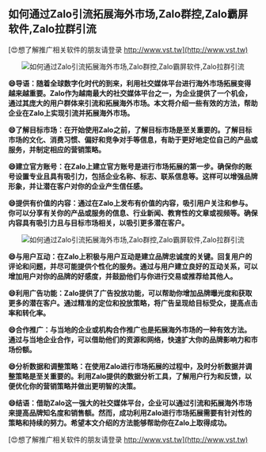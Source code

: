 ## **如何通过Zalo引流拓展海外市场,Zalo群控,Zalo霸屏软件,Zalo拉群引流**

[😍想了解推广相关软件的朋友请登录 http://www.vst.tw](http://www.vst.tw)

 <center><img src="https://vst.tw/MP4/tuiguang/png/4.png" alt="如何通过Zalo引流拓展海外市场,Zalo群控,Zalo霸屏软件,Zalo拉群引流"></center>

**😄导语：随着全球数字化时代的到来，利用社交媒体平台进行海外市场拓展变得越来越重要。Zalo作为越南最大的社交媒体平台之一，为企业提供了一个机会，通过其庞大的用户群体来引流和拓展海外市场。本文将介绍一些有效的方法，帮助企业在Zalo上实现引流并拓展海外市场。**

**😄了解目标市场：在开始使用Zalo之前，了解目标市场是至关重要的。了解目标市场的文化、消费习惯、偏好和竞争对手等信息，有助于更好地定位自己的产品或服务，并制定相应的营销策略。**

**😄建立官方账号：在Zalo上建立官方账号是进行市场拓展的第一步。确保你的账号设置专业且具有吸引力，包括企业名称、标志、联系信息等。这样可以增强品牌形象，并让潜在客户对你的企业产生信任感。**

**😄提供有价值的内容：通过在Zalo上发布有价值的内容，吸引用户关注和参与。你可以分享有关你的产品或服务的信息、行业新闻、教育性的文章或视频等。确保内容具有吸引力且与目标市场相关，以吸引更多潜在客户。**

 <center><img src="https://vst.tw/MP4/tuiguang/png/0.png" alt="如何通过Zalo引流拓展海外市场,Zalo群控,Zalo霸屏软件,Zalo拉群引流"></center>

**😄与用户互动：在Zalo上积极与用户互动是建立品牌忠诚度的关键。回复用户的评论和问题，并尽可能提供个性化的服务。通过与用户建立良好的互动关系，可以增加用户对你的品牌的好感度，并鼓励他们与你进行交易或推荐给其他人。**

**😄利用广告功能：Zalo提供了广告投放功能，可以帮助你增加品牌曝光度和获取更多的潜在客户。通过精准的定位和投放策略，将广告呈现给目标受众，提高点击率和转化率。**

**😄合作推广：与当地的企业或机构合作推广也是拓展海外市场的一种有效方法。通过与当地企业合作，可以借助他们的资源和网络，快速扩大你的品牌影响力和市场份额。**

**😄分析数据和调整策略：在使用Zalo进行市场拓展的过程中，及时分析数据并调整策略是至关重要的。利用Zalo提供的数据分析工具，了解用户行为和反馈，以便优化你的营销策略并做出更明智的决策。**

**😄结语：借助Zalo这一强大的社交媒体平台，企业可以通过引流和拓展海外市场来提高品牌知名度和销售额。然而，成功利用Zalo进行市场拓展需要有针对性的策略和持续的努力。希望本文介绍的方法能够帮助你在Zalo上取得成功。**

[😍想了解推广相关软件的朋友请登录 http://www.vst.tw](http://www.vst.tw)



